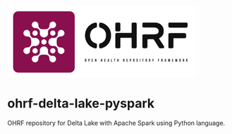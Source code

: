 <p>
<img src="https://github.com/open-health-repository-framework/ohrf-delta-lake-pyspark/blob/main/docs/images/ohrf-logo-m.png" alt="OHRF"/>
</p>

# ohrf-delta-lake-pyspark
OHRF repository for Delta Lake with Apache Spark using Python language.
